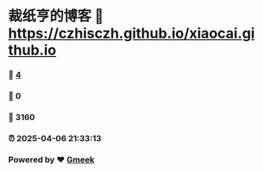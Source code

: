 # 裁纸亨的博客 :link: https://czhisczh.github.io/xiaocai.github.io 
### :page_facing_up: [4](https://czhisczh.github.io/xiaocai.github.io/tag.html) 
### :speech_balloon: 0 
### :hibiscus: 3160 
### :alarm_clock: 2025-04-06 21:33:13 
### Powered by :heart: [Gmeek](https://github.com/Meekdai/Gmeek)
